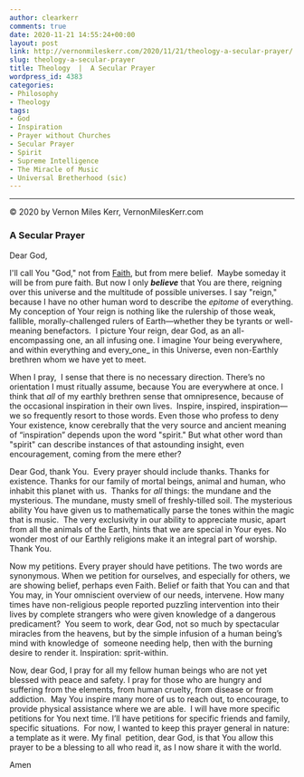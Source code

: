 ```yaml
---
author: clearkerr
comments: true
date: 2020-11-21 14:55:24+00:00
layout: post
link: http://vernonmileskerr.com/2020/11/21/theology-a-secular-prayer/
slug: theology-a-secular-prayer
title: Theology  |  A Secular Prayer
wordpress_id: 4383
categories:
- Philosophy
- Theology
tags:
- God
- Inspiration
- Prayer without Churches
- Secular Prayer
- Spirit
- Supreme Intelligence
- The Miracle of Music
- Universal Bretherhood (sic)
---
```


* * *




© 2020 by Vernon Miles Kerr, VernonMilesKerr.com




### A Secular Prayer




Dear God,




I'll call You "God," not from [Faith](http://vernonmileskerr.com/2019/05/02/poetry-faith/), but from mere belief.  Maybe someday it will be from pure faith. But now I only **_believe_** that You are there, reigning over this universe and the multitude of possible universes. I say "reign,"  because I have no other human word to describe the _epitome_ of everything. My conception of Your reign is nothing like the rulership of those weak, fallible, morally-challenged rulers of Earth—whether they be tyrants or well-meaning benefactors.  I picture Your reign, dear God, as an all-encompassing one, an all infusing one. I imagine Your being everywhere, and within everything and every_one_ in this Universe, even non-Earthly brethren whom we have yet to meet.




When I pray,  I sense that there is no necessary direction. There’s no orientation I must ritually assume, because You are everywhere at once. I think that _all_ of my earthly brethren sense that omnipresence, because of the occasional inspiration in their own lives.  Inspire, inspired, inspiration—we so frequently resort to those words. Even those who profess to deny Your existence, know cerebrally that the very source and ancient meaning of “inspiration” depends upon the word "spirit." But what other word than "spirit" can describe instances of that astounding insight, even encouragement, coming from the mere ether?




Dear God, thank You.  Every prayer should include thanks. Thanks for existence. Thanks for our family of mortal beings, animal and human, who inhabit this planet with us.  Thanks for _all_ things: the mundane and the mysterious. The mundane, musty smell of freshly-tilled soil. The mysterious ability You have given us to mathematically parse the tones within the magic that is music.  The very exclusivity in our ability to appreciate music, apart from all the animals of the Earth, hints that we are special in Your eyes. No wonder most of our Earthly religions make it an integral part of worship. Thank You.




Now my petitions. Every prayer should have petitions. The two words are synonymous. When we petition for ourselves, and especially for others, we are showing belief, perhaps even Faith. Belief or faith that You can and that You may, in Your omniscient overview of our needs, intervene. How many times have non-religious people reported puzzling intervention into their lives by complete strangers who were given knowledge of a dangerous predicament?  You seem to work, dear God, not so much by spectacular miracles from the heavens, but by the simple infusion of a human being’s mind with knowledge of  someone needing help, then with the burning desire to render it. Inspiration: sprit-within.  




Now, dear God, I pray for all my fellow human beings who are not yet blessed with peace and safety. I pray for those who are hungry and suffering from the elements, from human cruelty, from disease or from addiction.  May You inspire many more of us to reach out, to encourage, to provide physical assistance where we are able.  I will have more specific petitions for You next time. I’ll have petitions for specific friends and family, specific situations.  For now, I wanted to keep this prayer general in nature: a template as it were. My final  petition, dear God, is that You allow this prayer to be a blessing to all who read it, as I now share it with the world.




Amen 








